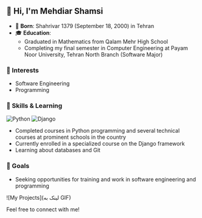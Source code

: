 ## 👋 Hi, I'm Mehdiar Shamsi

- 📅 **Born**: Shahrivar 1379 (September 18, 2000) in Tehran
- 🎓 **Education**: 
  - Graduated in Mathematics from Qalam Mehr High School
  - Completing my final semester in Computer Engineering at Payam Noor University, Tehran North Branch (Software Major)

### 👀 Interests
- Software Engineering
- Programming

### 🌱 Skills & Learning
![Python](https://img.shields.io/badge/Python-3.9-blue)
![Django](https://img.shields.io/badge/Django-3.2-brightgreen)

- Completed courses in Python programming and several technical courses at prominent schools in the country
- Currently enrolled in a specialized course on the Django framework
- Learning about databases and Git

### 💼 Goals
- Seeking opportunities for training and work in software engineering and programming

![My Projects](لینک به GIF)

Feel free to connect with me!
